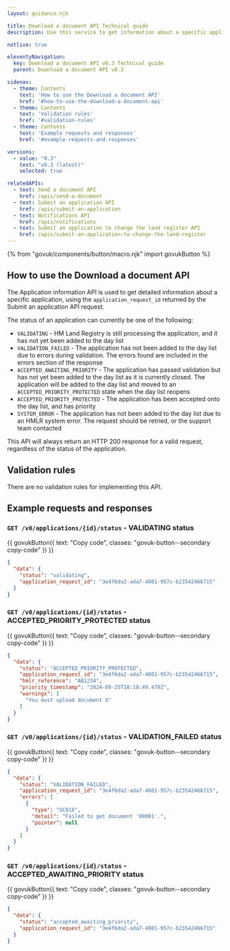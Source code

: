 ```yaml
---
layout: guidance.njk

title: Download a document API Technical guide
description: Use this service to get information about a specific application.

notlive: true

eleventyNavigation:
  key: Download a document API v0.3 Technical guide
  parent: Download a document API v0.3

sidenav:
  - theme: Contents
    text: 'How to use the Download a document API'
    href: '#how-to-use-the-download-a-document-api'
  - theme: Contents
    text: 'Validation rules'
    href: '#validation-rules'
  - theme: Contents
    text: 'Example requests and responses'
    href: '#example-requests-and-responses'

versions:
  - value: "0.3"
    text: "v0.3 (latest)"
    selected: true

relatedAPIs:
  - text: Send a document API
    href: /apis/send-a-document
  - text: Submit an application API
    href: /apis/submit-an-application
  - text: Notifications API
    href: /apis/notifications
  - text: Submit an application to change the land register API
    href: /apis/submit-an-application-to-change-the-land-register 
---
```

{% from "govuk/components/button/macro.njk" import govukButton %}

<section>

<h2 class="govuk-heading-m" id="how-to-use-the-download-a-document-api">How to use the Download a document API</h2>
<p class="govuk-body">The Application information API is used to get detailed information about a specific application, using the <code class="x-govuk-code x-govuk-code--inline">application_request_id</code> returned by the Submit an application API request.</p>
<p class="govuk-body">The status of an application can currently be one of the following:</p>
<ul class="govuk-list govuk-list--bullet">
  <li>
    <code class="x-govuk-code x-govuk-code--inline">VALIDATING</code> - HM Land Registry is still processing the application, and it has not yet been added to the day list
  </li>
  <li>
    <code class="x-govuk-code x-govuk-code--inline">VALIDATION_FAILED</code> - The application has not been added to the day list due to errors during validation. The errors found are included in the errors section of the response
  </li>
  <li>
    <code class="x-govuk-code x-govuk-code--inline">ACCEPTED_AWAITING_PRIORITY</code> - The application has passed validation but has not yet been added to the day list as it is currently closed. The application will be added to the day list and moved to an <code class="x-govuk-code x-govuk-code--inline">ACCEPTED_PRIORITY_PROTECTED</code> state when the day list reopens
  </li>
  <li>
    <code class="x-govuk-code x-govuk-code--inline">ACCEPTED_PRIORITY_PROTECTED</code> - The application has been accepted onto the day list, and has priority
  </li>
  <li>
    <code class="x-govuk-code x-govuk-code--inline">SYSTEM_ERROR</code> - The application has not been added to the day list due to an HMLR system error. The request should be retried, or the support team contacted
  </li>
</ul>
<p class="govuk-body">This API will always return an HTTP 200 response for a valid request, regardless of the status of the application.</p>

</section>

<section>

<h2 class="govuk-heading-m" id="validation-rules">Validation rules</h2>
<p class="govuk-body">There are no validation rules for implementing this API.</p>

</section>

<section>

<h2 class="govuk-heading-m" id="example-requests-and-responses">Example requests and responses</h2>
<h3 class="govuk-heading-s"><code>GET /v0/applications/{id}/status</code> - VALIDATING status</h3>

<div class="code-wrapper">
{{ govukButton({ text: "Copy code", classes: "govuk-button--secondary copy-code" }) }}

```json
{
  "data": {
    "status": "validating",
    "application_request_id": "3e4f6da2-ada7-4081-957c-b23542466715"
  }
}
```
</div>

<h3 class="govuk-heading-s"><code>GET /v0/applications/{id}/status</code> - ACCEPTED_PRIORITY_PROTECTED status</h3>

<div class="code-wrapper">
{{ govukButton({ text: "Copy code", classes: "govuk-button--secondary copy-code" }) }}

```json
{
  "data": {
    "status": "ACCEPTED_PRIORITY_PROTECTED",
    "application_request_id": "3e4f6da2-ada7-4081-957c-b23542466715",
    "hmlr_reference": "AB1234",
    "priority_timestamp": "2024-09-25T18:18:49.478Z",
    "warnings": [
      "You must upload document X"
    ]
  }
}
```
</div>

<h3 class="govuk-heading-s"><code>GET /v0/applications/{id}/status</code> - VALIDATION_FAILED status</h3>

<div class="code-wrapper">
{{ govukButton({ text: "Copy code", classes: "govuk-button--secondary copy-code" }) }}

```json
{
  "data": {
    "status": "VALIDATION_FAILED",
    "application_request_id": "3e4f6da2-ada7-4081-957c-b23542466715",
    "errors": [
      {
        "type": "OC018",
        "detail": "Failed to get document '00001'.",
        "pointer": null
      }
    ]
  }
}
```
</div>

<h3 class="govuk-heading-s"><code>GET /v0/applications/{id}/status</code> - ACCEPTED_AWAITING_PRIORITY status</h3>

<div class="code-wrapper">
{{ govukButton({ text: "Copy code", classes: "govuk-button--secondary copy-code" }) }}

```json
{
  "data": {
    "status": "accepted_awaiting_priority",
    "application_request_id": "3e4f6da2-ada7-4081-957c-b23542466715"
  }
}
```

</div>
</section>